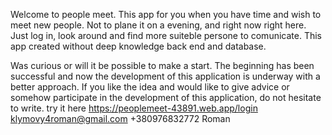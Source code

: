 Welcome to people meet. This app for you when you have time and wish to meet new people. Not to plane it on a evening, and right now right here. Just log in, look around and find more suiteble persone to comunicate. This app created without deep knowledge  back end and database. 

Was curious or will it be possible to make a start. The beginning has been successful and now the development of this application is underway with a better approach. If you like the idea and would like to give advice or somehow participate in the development of this application, do not hesitate to write.
try it here  https://peoplemeet-43891.web.app/login
  klymovy4roman@gmail.com  +380976832772 Roman